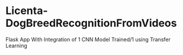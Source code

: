 # Licenta-DogBreedRecognitionFromVideos
Flask App With Integration of 1 CNN Model Trained/1 using Transfer Learning
